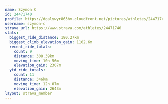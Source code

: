 ```yaml
---
name: Szymon C
id: 24471740
profile: https://dgalywyr863hv.cloudfront.net/pictures/athletes/24471740/7213253/3/large.jpg
username: szymon-c
strava_url: https://www.strava.com/athletes/24471740
stats:
  biggest_ride_distance: 180.27km
  biggest_climb_elevation_gain: 1102.6m
  recent_ride_totals:
    count: 9
    distance: 308.39km
    moving_time: 10h 56m
    elevation_gain: 2307m
  ytd_ride_totals:
    count: 11
    distance: 346km
    moving_time: 12h 07m
    elevation_gain: 2643m
layout: strava_member
--- 
```

